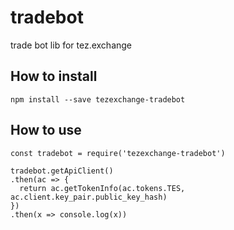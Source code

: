 # tradebot
trade bot lib for tez.exchange

## How to install
```
npm install --save tezexchange-tradebot
```

## How to use
```
const tradebot = require('tezexchange-tradebot')

tradebot.getApiClient()
.then(ac => {
  return ac.getTokenInfo(ac.tokens.TES, ac.client.key_pair.public_key_hash)
})
.then(x => console.log(x))
```
